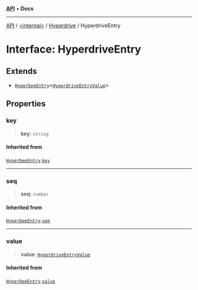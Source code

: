 [**API**](../../../../README.md) • **Docs**

***

[API](../../../../README.md) / [\<internal\>](../../../README.md) / [Hyperdrive](../README.md) / HyperdriveEntry

# Interface: HyperdriveEntry

## Extends

- [`HyperbeeEntry`](../../Hyperbee/interfaces/HyperbeeEntry.md)\<[`HyperdriveEntryValue`](HyperdriveEntryValue.md)\>

## Properties

### key

> **key**: `string`

#### Inherited from

[`HyperbeeEntry`](../../Hyperbee/interfaces/HyperbeeEntry.md).[`key`](../../Hyperbee/interfaces/HyperbeeEntry.md#key)

***

### seq

> **seq**: `number`

#### Inherited from

[`HyperbeeEntry`](../../Hyperbee/interfaces/HyperbeeEntry.md).[`seq`](../../Hyperbee/interfaces/HyperbeeEntry.md#seq)

***

### value

> **value**: [`HyperdriveEntryValue`](HyperdriveEntryValue.md)

#### Inherited from

[`HyperbeeEntry`](../../Hyperbee/interfaces/HyperbeeEntry.md).[`value`](../../Hyperbee/interfaces/HyperbeeEntry.md#value)
